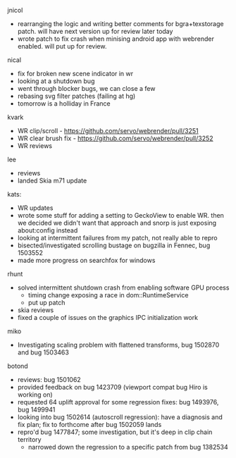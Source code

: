 jnicol
  * rearranging the logic and writing better comments for bgra+texstorage patch. will have next version up for review later today
  * wrote patch to fix crash when minising android app with webrender enabled. will put up for review.

nical
  * fix for broken new scene indicator in wr
  * looking at a shutdown bug
  * went through blocker bugs, we can close a few
  * rebasing svg filter patches (failing at hg)
  * tomorrow is a holliday in France

kvark
  * WR clip/scroll - https://github.com/servo/webrender/pull/3251
  * WR clear brush fix - https://github.com/servo/webrender/pull/3252
  * WR reviews

lee
  * reviews
  * landed Skia m71 update

kats:
  * WR updates
  * wrote some stuff for adding a setting to GeckoView to enable WR. then we decided we didn't want that approach and snorp is just exposing about:config instead
  * looking at intermittent failures from my patch, not really able to repro
  * bisected/investigated scrolling bustage on bugzilla in Fennec, bug 1503552
  * made more progress on searchfox for windows

rhunt
  * solved intermittent shutdown crash from enabling software GPU process
    * timing change exposing a race in dom::RuntimeService
    * put up patch
  * skia reviews
  * fixed a couple of issues on the graphics IPC initialization work

miko
  * Investigating scaling problem with flattened transforms, bug 1502870 and bug 1503463

botond
  * reviews: bug 1501062 
  * provided feedback on bug 1423709 (viewport compat bug Hiro is working on) 
  * requested 64 uplift approval for some regression fixes: bug 1493976, bug 1499941 
  * looking into bug 1502614 (autoscroll regression): have a diagnosis and fix plan; fix to forthcome after bug 1502059 lands 
  * repro'd bug 1477847; some investigation, but it's deep in clip chain territory 
    * narrowed down the regression to a specific patch from bug 1382534
